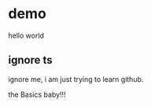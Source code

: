 # demo 

hello world 

## ignore ts

ignore me, i am just trying to learn github. 

the Basics baby!!!